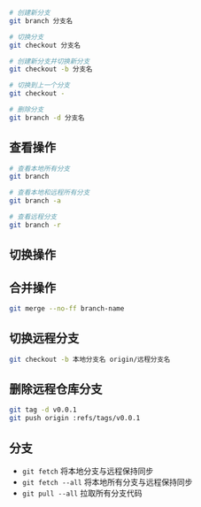 ```bash
# 创建新分支
git branch 分支名

# 切换分支
git checkout 分支名

# 创建新分支并切换新分支
git checkout -b 分支名

# 切换到上一个分支
git checkout -

# 删除分支
git branch -d 分支名

```



## 查看操作

```bash
# 查看本地所有分支
git branch

# 查看本地和远程所有分支
git branch -a

# 查看远程分支
git branch -r


```



## 切换操作





## 合并操作

```bash
git merge --no-ff branch-name
```







## 切换远程分支

```bash
git checkout -b 本地分支名 origin/远程分支名
```



## 删除远程仓库分支

```bash
git tag -d v0.0.1
git push origin :refs/tags/v0.0.1
```



## 分支

- `git fetch` 将本地分支与远程保持同步
- `git fetch --all` 将本地所有分支与远程保持同步
- `git pull --all` 拉取所有分支代码